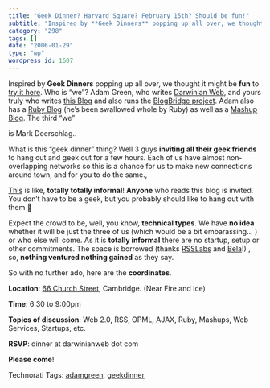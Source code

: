 ```yaml
---
title: "Geek Dinner? Harvard Square? February 15th? Should be fun!"
subtitle: "Inspired by **Geek Dinners** popping up all over, we thought it might be **fun** to try it here"
category: "298"
tags: []
date: "2006-01-29"
type: "wp"
wordpress_id: 1607
---
```

Inspired by **Geek Dinners** popping up all over, we thought it might be **fun** to [try it here](http://www.darwinianweb.com/archive/2006/206.html). Who is “we”? Adam Green, who writes [Darwinian Web](http://www.darwinianweb.com/), and yours truly who writes [this Blog](/) and also runs the [BlogBridge project](http://www.blogbridge.com/). Adam also has a [Ruby Blog](http://ruby.darwinianweb.com/) (he’s been swallowed whole by Ruby) as well as a [Mashup Blog](http://mashup.darwinianweb.com/). The third “we”

is Mark Doerschlag..

What is this “geek dinner” thing? Well 3 guys **inviting all their geek friends** to hang out and geek out for a few hours. Each of us have almost non-overlapping networks so this is a chance for us to make new connections around town, and for you to do the same., 

[This](http://www.darwinianweb.com/archive/2006/206.html) is like, **totally totally informal**! **Anyone** who reads this blog is invited. You don’t have to be a geek, but you probably should like to hang out with them 🙂 

Expect the crowd to be, well, you know, **technical types**. We have **no idea** whether it will be just the three of us (which would be a bit embarassing… ) or who else will come. As it is **totally informal** there are no startup, setup or other commitments. The space is borrowed (thanks [RSSLabs](http://www.opmlworkstation.com/About.aspx) and [Bela](http://blogs.opml.org/belaLabovitch)!) , so, **nothing ventured nothing gained** as they say.

So with no further ado, here are the **coordinates**. 

**Location**: [66 Church Street](http://maps.a9.com/?ypLoc=66%20church%20street%2C%20cambridge%2C%20ma), Cambridge. (Near Fire and Ice)

**Time**: 6:30 to 9:00pm

**Topics of discussion**: Web 2.0, RSS, OPML, AJAX, Ruby, Mashups, Web Services, Startups, etc.

**RSVP**: dinner at darwinianweb dot com 

**Please come**!

Technorati Tags: [adamgreen](http://www.technorati.com/tag/adamgreen), [geekdinner](http://www.technorati.com/tag/geekdinner)